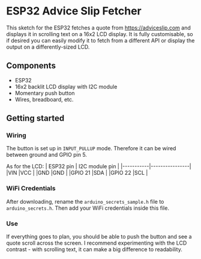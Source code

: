 # ESP32 Advice Slip Fetcher
This sketch for the ESP32 fetches a quote from https://adviceslip.com and displays it in scrolling text on a 16x2 LCD display.
It is fully customisable, so if desired you can easily modify it to fetch from a different API or display the output on a differently-sized
LCD.

## Components
- ESP32
- 16x2 backlit LCD display with I2C module
- Momentary push button
- Wires, breadboard, etc.

## Getting started

### Wiring
The button is set up in `INPUT_PULLUP` mode. Therefore it can be wired between ground and GPIO pin 5.

As for the LCD:
| ESP32 pin | I2C module pin |
|-----------|----------------|
|VIN        |VCC             |
|GND        |GND             |
|GPIO 21    |SDA             |
|GPIO 22    |SCL             |

### WiFi Credentials
After downloading, rename the `arduino_secrets_sample.h` file to `arduino_secrets.h`. Then add your WiFi credentials inside this file.

### Use
If everything goes to plan, you should be able to push the button and see a quote scroll across the screen. 
I recommend experimenting with the LCD contrast - with scrolling text, it can make a big difference to readability.
